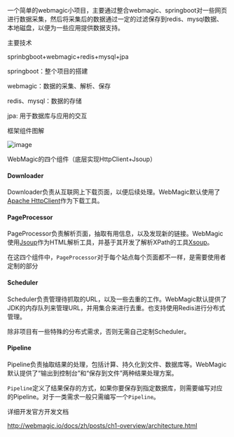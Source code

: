 一个简单的webmagic小项目，主要通过整合webmagic、springboot对一些网页进行数据采集，然后将采集后的数据通过一定的过滤保存到redis、mysql数据、本地磁盘，以便为一些应用提供数据支持。



主要技术

sprinbgboot+webmagic+redis+mysql+jpa

springboot：整个项目的搭建

webmagic：数据的采集、解析、保存

redis、mysql：数据的存储

jpa: 用于数据库与应用的交互



框架组件图解

![image](http://code4craft.github.io/images/posts/webmagic.png)

WebMagic的四个组件（底层实现HttpClient+Jsoup）

#### Downloader

Downloader负责从互联网上下载页面，以便后续处理。WebMagic默认使用了[Apache HttpClient](http://hc.apache.org/index.html)作为下载工具。



#### PageProcessor

PageProcessor负责解析页面，抽取有用信息，以及发现新的链接。WebMagic使用[Jsoup](http://jsoup.org/)作为HTML解析工具，并基于其开发了解析XPath的工具[Xsoup](https://github.com/code4craft/xsoup)。

在这四个组件中，`PageProcessor`对于每个站点每个页面都不一样，是需要使用者定制的部分



#### Scheduler

Scheduler负责管理待抓取的URL，以及一些去重的工作。WebMagic默认提供了JDK的内存队列来管理URL，并用集合来进行去重。也支持使用Redis进行分布式管理。

除非项目有一些特殊的分布式需求，否则无需自己定制Scheduler。



#### Pipeline

Pipeline负责抽取结果的处理，包括计算、持久化到文件、数据库等。WebMagic默认提供了“输出到控制台”和“保存到文件”两种结果处理方案。

`Pipeline`定义了结果保存的方式，如果你要保存到指定数据库，则需要编写对应的Pipeline。对于一类需求一般只需编写一个`Pipeline`。



详细开发官方开发文档

http://webmagic.io/docs/zh/posts/ch1-overview/architecture.html




